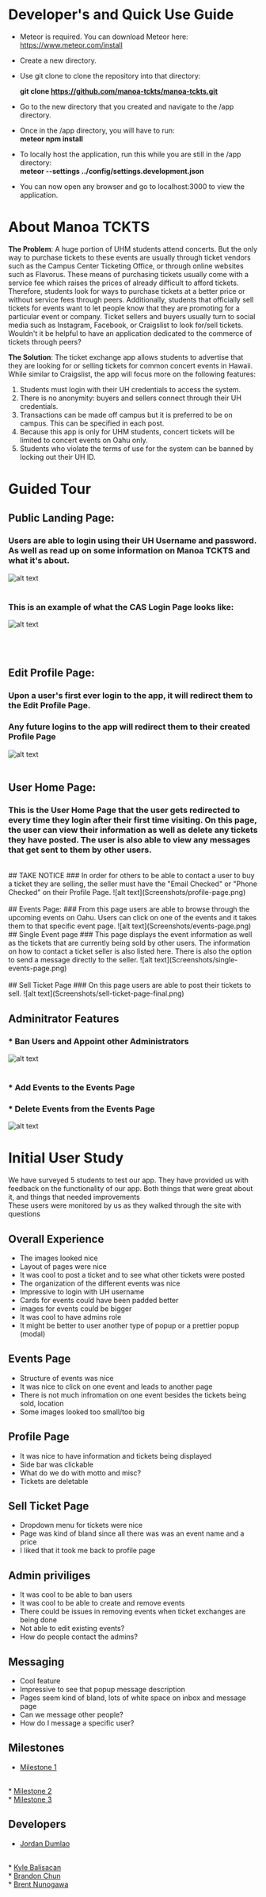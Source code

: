# Developer's and Quick Use Guide

* Meteor is required. You can download Meteor here: https://www.meteor.com/install

* Create a new directory.

* Use git clone to clone the repository into that directory:

  **git clone https://github.com/manoa-tckts/manoa-tckts.git**
  
* Go to the new directory that you created and navigate to the /app directory.

* Once in the /app directory, you will have to run:
    <br>**meteor npm install**
    
* To locally host the application, run this while you are still in the /app directory:
    <br>**meteor --settings ../config/settings.development.json**

* You can now open any browser and go to localhost:3000 to view the application.

# About Manoa TCKTS

**The Problem**: A huge portion of UHM students attend concerts. But the only way to purchase tickets to these events are usually through ticket vendors such as the Campus Center Ticketing Office, or through online websites such as Flavorus. These means of purchasing tickets usually come with a service fee which raises the prices of already difficult to afford tickets. Therefore, students look for ways to purchase tickets at a better price or without service fees through peers. Additionally, students that officially sell tickets for events want to let people know that they are promoting for a particular event or company. Ticket sellers and buyers usually turn to social media such as Instagram, Facebook, or Craigslist to look for/sell tickets. Wouldn't it be helpful to have an application dedicated to the commerce of tickets through peers? 

**The Solution**: The ticket exchange app allows students to advertise that they are looking for or selling tickets for common concert events in Hawaii. While similar to Craigslist, the app will focus more on the following features: 

1. Students must login with their UH credentials to access the system.
2. There is no anonymity: buyers and sellers connect through their UH credentials.
3. Transactions can be made off campus but it is preferred to be on campus. This can be specified in each post.
4. Because this app is only for UHM students, concert tickets will be limited to concert events on Oahu only.
5. Students who violate the terms of use for the system can be banned by locking out their UH ID.

# Guided Tour

## Public Landing Page:
### Users are able to login using their UH Username and password. As well as read up on some information on Manoa TCKTS and what it's about.
![alt text](Screenshots/Landing-page.png)
<br><br>
### This is an example of what the CAS Login Page looks like:
![alt text](Screenshots/cas-login-example.png)

<br><br>

## Edit Profile Page:
### Upon a user's first ever login to the app, it will redirect them to the Edit Profile Page.
### Any future logins to the app will redirect them to their created Profile Page
![alt text](Screenshots/edit-profile-page.png)
<br><br>

## User Home Page:
### This is the User Home Page that the user gets redirected to every time they login after their first time visiting. On this page, the user can view their information as well as delete any tickets they have posted. The user is also able to view any messages that get sent to them by other users.
<br>
## TAKE NOTICE
### In order for others to be able to contact a user to buy a ticket they are selling, the seller must have the "Email Checked" or "Phone Checked" on their Profile Page.
![alt text](Screenshots/profile-page.png)
<br><br>
## Events Page:
### From this page users are able to browse through the upcoming events on Oahu. Users can click on one of the events and it takes them to that specific event page.
![alt text](Screenshots/events-page.png)
<br>
## Single Event page
### This page displays the event information as well as the tickets that are currently being sold by other users. The information on how to contact a ticket seller is also listed here. There is also the option to send a message directly to the seller.
![alt text](Screenshots/single-events-page.png)
<br><br>
## Sell Ticket Page
### On this page users are able to post their tickets to sell.
![alt text](Screenshots/sell-ticket-page-final.png)

## Adminitrator Features
### * Ban Users and Appoint other Administrators
![alt text](Screenshots/admin-role-view-users.png)
<br><br>
### * Add Events to the Events Page
### * Delete Events from the Events Page
![alt text](Screenshots/admin-role-add-delete-events.png)

# Initial User Study
We have surveyed 5 students to test our app. They have provided us with feedback on the functionality of our app. Both things that were great about it, and things that needed improvements
<br>These users were monitored by us as they walked through the site with questions

## Overall Experience

 *  The images looked nice
 *  Layout of pages were nice
 *  It was cool to post a ticket and to see what other tickets were posted
 *  The organization of the different events was nice
 *  Impressive to login with UH username
 *  Cards for events could have been padded better
 *  images for events could be bigger
 *  It was cool to have admins role
 *  It might be better to user another type of popup or a prettier popup (modal)


## Events Page

  *  Structure of events was nice
  *  It was nice to click on one event and leads to another page
  *  There is not much infromation on one event besides the tickets being sold, location
  *  Some images looked too small/too big


## Profile Page

  *  It was nice to have information and tickets being displayed
  *  Side bar was clickable
  *  What do we do with motto and misc?
  *  Tickets are deletable


## Sell Ticket Page

  *  Dropdown menu for tickets were nice
  *  Page was kind of bland since all there was was an event name and a price
  *  I liked that it took me back to profile page


## Admin priviliges

  *  It was cool to be able to ban users
  *  It was cool to be able to create and remove events
  *  There could be issues in removing events when ticket exchanges are being done
  *  Not able to edit existing events?
  *  How do people contact the admins?


## Messaging

  *  Cool feature
  *  Impressive to see that popup message description
  *  Pages seem kind of bland, lots of white space on inbox and message page
  *  Can we message other people?
  *  How do I message a specific user?
  
## Milestones
* <a href="https://github.com/manoa-tckts/manoa-tckts/projects/1" target="_blank"> Milestone 1</a>
<br>
* <a href="https://github.com/manoa-tckts/manoa-tckts/projects/2" target="_blank"> Milestone 2</a>
<br>
* <a href="https://github.com/manoa-tckts/manoa-tckts/projects/3" target="_blank"> Milestone 3</a>
<br>

## Developers

* <a href="https://dumlaoj.github.io/" target="_blank"> Jordan Dumlao</a>
<br>
* <a href="https://kylebali.github.io/" target="_blank"> Kyle Balisacan</a>
<br>
* <a href="https://brandon-chun.github.io/" target="_blank"> Brandon Chun</a>
<br>
* <a href="https://brentnunogawa.github.io/" target="_blank"> Brent Nunogawa</a>
<br>


